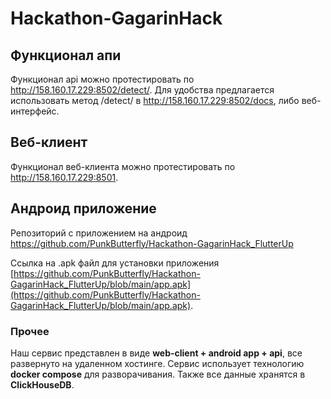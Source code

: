 # Hackathon-GagarinHack

## Функционал апи

Функционал api можно протестировать по http://158.160.17.229:8502/detect/. Для удобства предлагается использовать метод /detect/ в http://158.160.17.229:8502/docs, либо веб-интерфейс.

## Веб-клиент

Функционал веб-клиента можно протестировать по http://158.160.17.229:8501. 

## Андроид приложение

Репозиторий с приложением на андроид https://github.com/PunkButterfly/Hackathon-GagarinHack_FlutterUp

Ссылка на .apk файл для установки приложения [https://github.com/PunkButterfly/Hackathon-GagarinHack_FlutterUp/blob/main/app.apk](https://github.com/PunkButterfly/Hackathon-GagarinHack_FlutterUp/blob/main/app.apk).

### Прочее
Наш сервис представлен в виде **web-client + android app + api**, все развернуто на удаленном хостинге. Сервис использует технологию **docker compose** для разворачивания. Также все данные хранятся в **ClickHouseDB**.  

